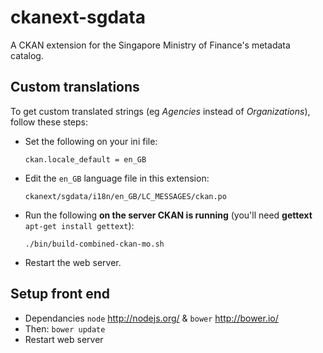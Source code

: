 ckanext-sgdata
==============

A CKAN extension for the Singapore Ministry of Finance's metadata catalog.


## Custom translations

To get custom translated strings (eg *Agencies* instead of *Organizations*),
follow these steps:

* Set the following on your ini file:

    `ckan.locale_default = en_GB`

* Edit the `en_GB` language file in this extension:

    `ckanext/sgdata/i18n/en_GB/LC_MESSAGES/ckan.po`

* Run the following **on the server CKAN is running** (you'll need __gettext__ 
  `apt-get install gettext`):

    `./bin/build-combined-ckan-mo.sh`

* Restart the web server.

## Setup front end

* Dependancies `node` <http://nodejs.org/> & `bower` <http://bower.io/>
* Then: `bower update`
* Restart web server
